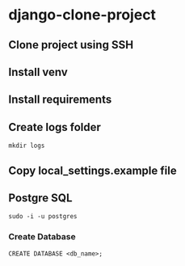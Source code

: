 # django-clone-project
## Clone project using SSH
## Install venv
## Install requirements
## Create logs folder
```
mkdir logs
```
## Copy local_settings.example file
## Postgre SQL
```
sudo -i -u postgres
```
### Create Database
```
CREATE DATABASE <db_name>;
```
